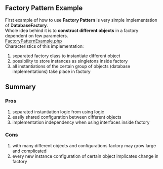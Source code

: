 ## Factory Pattern Example
First example of how to use **Factory Pattern** is very simple implementation of **DatabaseFactory**. <br />
Whole idea behind it is to **construct different objects** in a factory dependent on few parameters. <br />
[FactoryPatternExample.php](FactoryPatternExample.php)<br />
Characteristics of this implementation:
 1. separated factory class to instantiate different object
 2. possibility to store instances as singletons inside factory
 3. all instantiations of the certain group of objects (database implementations) take place in factory

## Summary
### Pros
 1. separated instantiation logic from using logic
 2. easily shared configuration between different objects
 3. implementation independency when using interfaces inside factory

### Cons
 1. with many different objects and configurations factory may grow large and complicated
 2. every new instance configuration of certain object implicates change in factory
